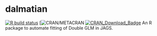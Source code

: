 # dalmatian


[![R build
status](https://github.com/sjbonner/dalmatian/workflows/R-CMD-check/badge.svg)](https://github.com/sjbonner/dalmatian)
[![CRAN/METACRAN](https://img.shields.io/cran/v/dalmatian?style=plastic)
[![CRAN\_Download\_Badge](http://cranlogs.r-pkg.org/badges/dalmatian)](https://CRAN.R-project.org/package=dalmatian)
An R package to automate fitting of Double GLM in JAGS.

